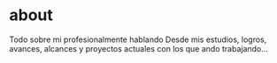 # about
Todo sobre mi profesionalmente hablando
Desde mis estudios, logros, avances, alcances y proyectos actuales con los que ando trabajando...
